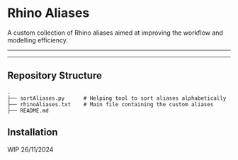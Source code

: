 # Rhino Aliases

A custom collection of Rhino aliases aimed at improving the workflow and modelling efficiency.

---
---
## Repository Structure

```plaintext
.
├── sortAliases.py      # Helping tool to sort aliases alphabetically
├── rhinoAliases.txt    # Main file containing the custom aliases
├── README.md

```

## Installation

WIP 26/11/2024

